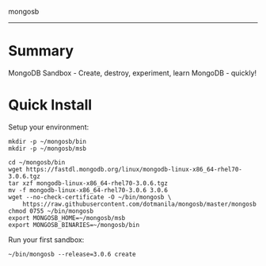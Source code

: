 mongosb
*******

Summary
=======

MongoDB Sandbox - Create, destroy, experiment, learn MongoDB - quickly!

Quick Install
=============

Setup your environment:

    mkdir -p ~/mongosb/bin
    mkdir -p ~/mongosb/msb

    cd ~/mongosb/bin
    wget https://fastdl.mongodb.org/linux/mongodb-linux-x86_64-rhel70-3.0.6.tgz
    tar xzf mongodb-linux-x86_64-rhel70-3.0.6.tgz
    mv -f mongodb-linux-x86_64-rhel70-3.0.6 3.0.6
    wget --no-check-certificate -O ~/bin/mongosb \
        https://raw.githubusercontent.com/dotmanila/mongosb/master/mongosb
    chmod 0755 ~/bin/mongosb
    export MONGOSB_HOME=~/mongosb/msb
    export MONGOSB_BINARIES=~/mongosb/bin

Run your first sandbox:

    ~/bin/mongosb --release=3.0.6 create